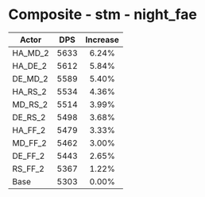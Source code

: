 # Composite - stm - night_fae
| Actor | DPS | Increase |
|---|:---:|:---:|
|HA_MD_2|5633|6.24%|
|HA_DE_2|5612|5.84%|
|DE_MD_2|5589|5.40%|
|HA_RS_2|5534|4.36%|
|MD_RS_2|5514|3.99%|
|DE_RS_2|5498|3.68%|
|HA_FF_2|5479|3.33%|
|MD_FF_2|5462|3.00%|
|DE_FF_2|5443|2.65%|
|RS_FF_2|5367|1.22%|
|Base|5303|0.00%|
